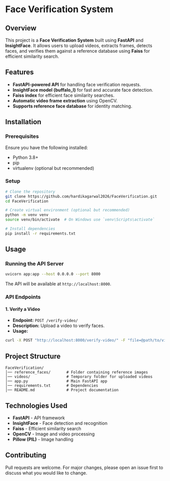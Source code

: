 # Face Verification System

## Overview
This project is a **Face Verification System** built using **FastAPI** and **InsightFace**. It allows users to upload videos, extracts frames, detects faces, and verifies them against a reference database using **Faiss** for efficient similarity search.

## Features
- **FastAPI-powered API** for handling face verification requests.
- **InsightFace model (buffalo_l)** for fast and accurate face detection.
- **Faiss index** for efficient face similarity searches.
- **Automatic video frame extraction** using OpenCV.
- **Supports reference face database** for identity matching.

## Installation
### Prerequisites
Ensure you have the following installed:
- Python 3.8+
- pip
- virtualenv (optional but recommended)

### Setup
```sh
# Clone the repository
git clone https://github.com/hardikagarwal2026/FaceVerification.git
cd FaceVerification

# Create virtual environment (optional but recommended)
python -m venv venv
source venv/bin/activate  # On Windows use `venv\Scripts\activate`

# Install dependencies
pip install -r requirements.txt
```

## Usage
### Running the API Server
```sh
uvicorn app:app --host 0.0.0.0 --port 8000
```
The API will be available at `http://localhost:8000`.

### API Endpoints
#### 1. Verify a Video
- **Endpoint:** `POST /verify-video/`
- **Description:** Upload a video to verify faces.
- **Usage:**
```sh
curl -X POST "http://localhost:8000/verify-video/" -F "file=@path/to/video.mp4"
```

## Project Structure
```
FaceVerification/
│── reference_faces/       # Folder containing reference images
│── videos/                # Temporary folder for uploaded videos
│── app.py                 # Main FastAPI app
│── requirements.txt       # Dependencies
│── README.md              # Project documentation
```

## Technologies Used
- **FastAPI** - API framework
- **InsightFace** - Face detection and recognition
- **Faiss** - Efficient similarity search
- **OpenCV** - Image and video processing
- **Pillow (PIL)** - Image handling

## Contributing
Pull requests are welcome. For major changes, please open an issue first to discuss what you would like to change.

